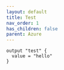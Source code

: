 ```yaml
---
layout: default
title: Test
nav_order: 1
has_children: false
parent: Azure
---
```



```hcl
output "test" {
  value = "hello"
}
```